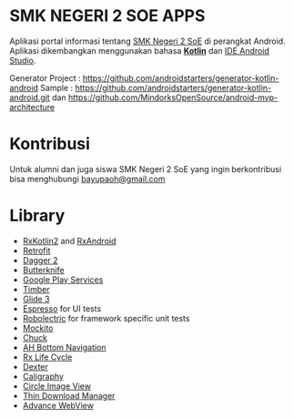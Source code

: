 # SMK NEGERI 2 SOE APPS
Aplikasi portal informasi tentang [SMK Negeri 2 SoE](http://smkn2soe.sch.id/newportal/html/index.php) di perangkat Android. Aplikasi dikembangkan menggunakan bahasa [**Kotlin**](https://kotlinlang.org/) dan [IDE Android Studio](https://developer.android.com/studio/index.html?hl=id).

Generator Project : https://github.com/androidstarters/generator-kotlin-android
Sample : https://github.com/androidstarters/generator-kotlin-android.git dan https://github.com/MindorksOpenSource/android-mvp-architecture

# Kontribusi
Untuk alumni dan juga siswa SMK Negeri 2 SoE yang ingin berkontribusi bisa menghubungi [bayupaoh@gmail.com]()

# Library
- [RxKotlin2](https://github.com/ReactiveX/RxKotlin) and [RxAndroid](https://github.com/ReactiveX/RxAndroid)
- [Retrofit](http://square.github.io/retrofit/)
- [Dagger 2](http://google.github.io/dagger/)
- [Butterknife](https://github.com/JakeWharton/butterknife)
- [Google Play Services](https://developers.google.com/android/guides/overview)
- [Timber](https://github.com/JakeWharton/timber)
- [Glide 3](https://github.com/bumptech/glide)
- [Espresso](https://google.github.io/android-testing-support-library/) for UI tests
- [Robolectric](http://robolectric.org/) for framework specific unit tests
- [Mockito](http://mockito.org/)
- [Chuck](https://github.com/jgilfelt/chuck)
- [AH Bottom Navigation](https://github.com/aurelhubert/ahbottomnavigation)
- [Rx Life Cycle](https://github.com/trello/RxLifecycle)
- [Dexter](https://github.com/Karumi/Dexter)
- [Caligraphy](https://github.com/chrisjenx/Calligraphy)
- [Circle Image View](https://github.com/hdodenhof/CircleImageView)
- [Thin Download Manager](https://github.com/smanikandan14/ThinDownloadManager)
- [Advance WebView](https://github.com/delight-im/Android-AdvancedWebView)



